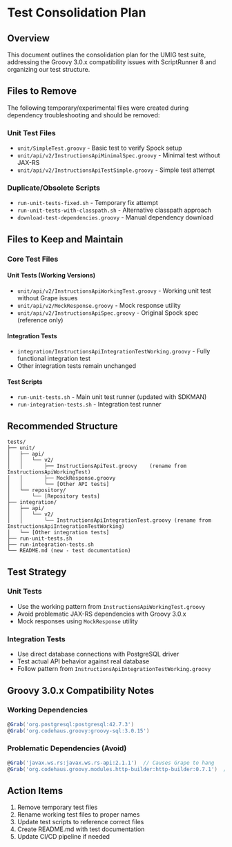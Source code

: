 # Test Consolidation Plan

## Overview

This document outlines the consolidation plan for the UMIG test suite, addressing the Groovy 3.0.x compatibility issues with ScriptRunner 8 and organizing our test structure.

## Files to Remove

The following temporary/experimental files were created during dependency troubleshooting and should be removed:

### Unit Test Files

- `unit/SimpleTest.groovy` - Basic test to verify Spock setup
- `unit/api/v2/InstructionsApiMinimalSpec.groovy` - Minimal test without JAX-RS
- `unit/api/v2/InstructionsApiTestSimple.groovy` - Simple test attempt

### Duplicate/Obsolete Scripts

- `run-unit-tests-fixed.sh` - Temporary fix attempt
- `run-unit-tests-with-classpath.sh` - Alternative classpath approach
- `download-test-dependencies.groovy` - Manual dependency download

## Files to Keep and Maintain

### Core Test Files

#### Unit Tests (Working Versions)

- `unit/api/v2/InstructionsApiWorkingTest.groovy` - Working unit test without Grape issues
- `unit/api/v2/MockResponse.groovy` - Mock response utility
- `unit/api/v2/InstructionsApiSpec.groovy` - Original Spock spec (reference only)

#### Integration Tests

- `integration/InstructionsApiIntegrationTestWorking.groovy` - Fully functional integration test
- Other integration tests remain unchanged

#### Test Scripts

- `run-unit-tests.sh` - Main unit test runner (updated with SDKMAN)
- `run-integration-tests.sh` - Integration test runner

## Recommended Structure

```
tests/
├── unit/
│   ├── api/
│   │   └── v2/
│   │       ├── InstructionsApiTest.groovy    (rename from InstructionsApiWorkingTest)
│   │       ├── MockResponse.groovy
│   │       └── [Other API tests]
│   └── repository/
│       └── [Repository tests]
├── integration/
│   ├── api/
│   │   └── v2/
│   │       └── InstructionsApiIntegrationTest.groovy (rename from InstructionsApiIntegrationTestWorking)
│   └── [Other integration tests]
├── run-unit-tests.sh
├── run-integration-tests.sh
└── README.md (new - test documentation)
```

## Test Strategy

### Unit Tests

- Use the working pattern from `InstructionsApiWorkingTest.groovy`
- Avoid problematic JAX-RS dependencies with Groovy 3.0.x
- Mock responses using `MockResponse` utility

### Integration Tests

- Use direct database connections with PostgreSQL driver
- Test actual API behavior against real database
- Follow pattern from `InstructionsApiIntegrationTestWorking.groovy`

## Groovy 3.0.x Compatibility Notes

### Working Dependencies

```groovy
@Grab('org.postgresql:postgresql:42.7.3')
@Grab('org.codehaus.groovy:groovy-sql:3.0.15')
```

### Problematic Dependencies (Avoid)

```groovy
@Grab('javax.ws.rs:javax.ws.rs-api:2.1.1')  // Causes Grape to hang
@Grab('org.codehaus.groovy.modules.http-builder:http-builder:0.7.1')  // Version conflicts
```

## Action Items

1. Remove temporary test files
2. Rename working test files to proper names
3. Update test scripts to reference correct files
4. Create README.md with test documentation
5. Update CI/CD pipeline if needed
